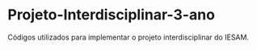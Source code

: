 Projeto-Interdisciplinar-3-ano
==============================

Códigos utilizados para implementar o projeto interdisciplinar do IESAM. 
